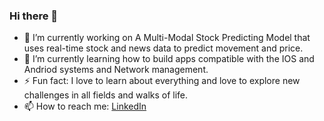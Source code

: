 ### Hi there 👋

- 🔭 I’m currently working on A Multi-Modal Stock Predicting Model that uses real-time stock and news data to predict movement and price.
- 🌱 I’m currently learning how to build apps compatible with the IOS and Andriod systems and Network management.
- ⚡ Fun fact: I love to learn about everything and love to explore new challenges in all fields and walks of life.
- 📫 How to reach me: [LinkedIn](https://www.linkedin.com/in/ahmed-umer5/)
  
<!--
**Ahmed-Umer02/Ahmed-Umer02** is a ✨ _special_ ✨ repository because its `README.md` (this file) appears on your GitHub profile.

Here are some ideas to get you started:

- 🔭 I’m currently working on ...
- 🌱 I’m currently learning ...
- 👯 I’m looking to collaborate on ...
- 🤔 I’m looking for help with ...
- 💬 Ask me about ...
- 📫 How to reach me: ...
- 😄 Pronouns: ...
- ⚡ Fun fact: ...
-->
